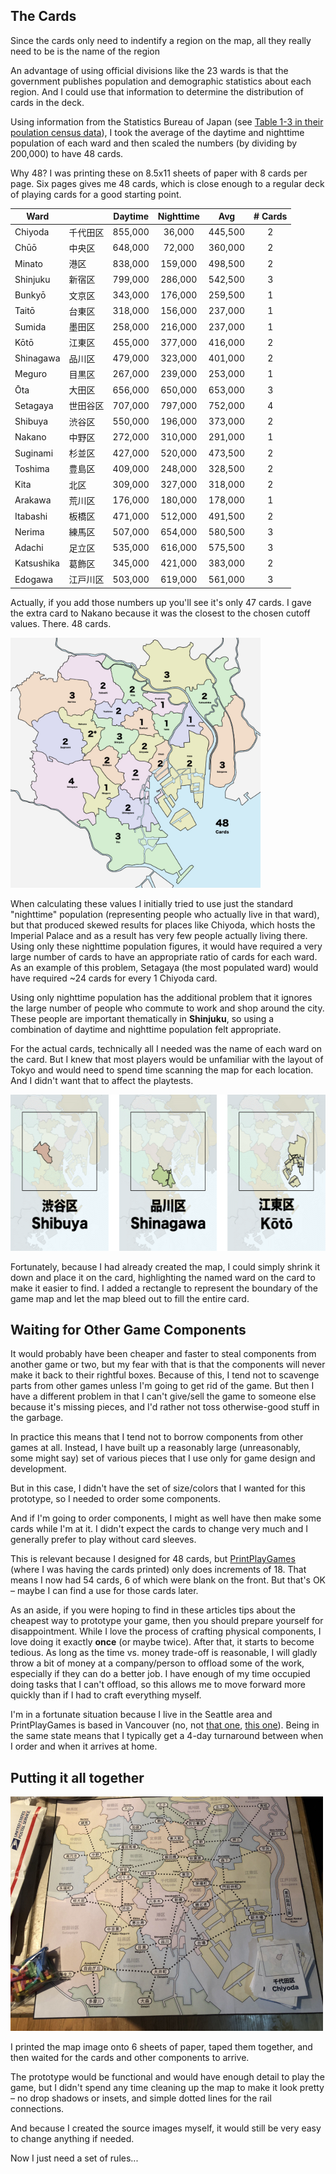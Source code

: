 ## The Cards

Since the cards only need to indentify a region on the map, all they really need to be is the name of the region

An advantage of using official divisions like the 23 wards is that the government publishes population and demographic statistics about each region. And I could use that information to determine the distribution of cards in the deck.

Using information from the Statistics Bureau of Japan (see [Table 1-3 in their poulation census data](https://www.stat.go.jp/english/data/kokusei/2000/jutsu1/00/01.html)), I took the average of the daytime and nighttime population of each ward and then scaled the numbers (by dividing by 200,000) to have 48 cards.

Why 48? I was printing these on 8.5x11 sheets of paper with 8 cards per page. Six pages gives me 48 cards, which is close enough to a regular deck of playing cards for a good starting point.

| Ward       | 　　　　 | Daytime | Nighttime | Avg     | # Cards |
| ---------- | ------- | :-----: | :-------: | :-----: | :-----: |
| Chiyoda    | 千代田区 | 855,000 |   36,000  | 445,500 |    2    |
| Chūō       | 中央区　 | 648,000 |   72,000  | 360,000 |    2    |
| Minato     | 港区　　 | 838,000 |  159,000  | 498,500 |    2    |
| Shinjuku   | 新宿区　 | 799,000 |  286,000  | 542,500 |    3    |
| Bunkyō     | 文京区　 | 343,000 |  176,000  | 259,500 |    1    |
| Taitō      | 台東区　 | 318,000 |  156,000  | 237,000 |    1    |
| Sumida     | 墨田区　 | 258,000 |  216,000  | 237,000 |    1    |
| Kōtō       | 江東区　 | 455,000 |  377,000  | 416,000 |    2    |
| Shinagawa  | 品川区　 | 479,000 |  323,000  | 401,000 |    2    |
| Meguro     | 目黒区　 | 267,000 |  239,000  | 253,000 |    1    |
| Ōta        | 大田区　 | 656,000 |  650,000  | 653,000 |    3    |
| Setagaya   | 世田谷区 | 707,000 |  797,000  | 752,000 |    4    |
| Shibuya    | 渋谷区　 | 550,000 |  196,000  | 373,000 |    2    |
| Nakano     | 中野区　 | 272,000 |  310,000  | 291,000 |    1    |
| Suginami   | 杉並区　 | 427,000 |  520,000  | 473,500 |    2    |
| Toshima    | 豊島区　 | 409,000 |  248,000  | 328,500 |    2    |
| Kita       | 北区　　 | 309,000 |  327,000  | 318,000 |    2    |
| Arakawa    | 荒川区　 | 176,000 |  180,000  | 178,000 |    1    |
| Itabashi   | 板橋区　 | 471,000 |  512,000  | 491,500 |    2    |
| Nerima     | 練馬区　 | 507,000 |  654,000  | 580,500 |    3    |
| Adachi     | 足立区　 | 535,000 |  616,000  | 575,500 |    3    |
| Katsushika | 葛飾区　 | 345,000 |  421,000  | 383,000 |    2    |
| Edogawa    | 江戸川区 | 503,000 |  619,000  | 561,000 |    3    |

Actually, if you add those numbers up you'll see it's only 47 cards. I gave the extra card to Nakano because it was the closest to the chosen cutoff values. There. 48 cards.

<a href="maps/card-counts-48.jpg"><img src="maps/card-counts-48.jpg" height="400px" width="400px" /></a>

When calculating these values I initially tried to use just the standard "nighttime" population (representing people who actually live in that ward), but that produced skewed results for places like Chiyoda, which hosts the Imperial Palace and as a result has very few people actually living there.
Using only these nighttime population figures, it would have required a very large number of cards to have an appropriate ratio of cards for each ward. As an example of this problem, Setagaya (the most populated ward) would have required ~24 cards for every 1 Chiyoda card.

Using only nighttime population has the additional problem that it ignores the large number of people who commute to work and shop around the city. These people are important thematically in **Shinjuku**, so using a combination of daytime and nighttime population felt appropriate.

For the actual cards, technically all I needed was the name of each ward on the card. But I knew that most players would be unfamiliar with the layout of Tokyo and would need to spend time scanning the map for each location. And I didn't want that to affect the playtests.

<a href="images/cards-v1.png"><img src="images/cards-v1-sm.png" height="250px" width="588px" /></a>

Fortunately, because I had already created the map, I could simply shrink it down and place it on the card, highlighting the named ward on the card to make it easier to find. I added a rectangle to represent the boundary of the game map and let the map bleed out to fill the entire card.

## Waiting for Other Game Components

It would probably have been cheaper and faster to steal components from another game or two, but my fear with that is that the components will never make it back to their rightful boxes. Because of this, I tend not to scavenge parts from other games unless I'm going to get rid of the game. But then I have a different problem  in that I can't give/sell the game to someone else because it's missing pieces, and I'd rather not toss otherwise-good stuff in the garbage.

In practice this means that I tend not to borrow components from other games at all. Instead, I have built up a reasonably large (unreasonably, some might say) set of various pieces that I use only for game design and development.

But in this case, I didn't have the set of size/colors that I wanted for this prototype, so I needed to order some components.

And if I'm going to order components, I might as well have then make some cards while I'm at it. I didn't expect the cards to change very much and I generally prefer to play without card sleeves.

This is relevant because I designed for 48 cards, but [PrintPlayGames](https://www.printplaygames.com/) (where I was having the cards printed) only does increments of 18. That means I now had 54 cards, 6 of which were blank on the front. But that's OK – maybe I can find a use for those cards later.

As an aside, if you were hoping to find in these articles tips about the cheapest way to prototype your game, then you should prepare yourself for disappointment. While I love the process of crafting physical components, I love doing it exactly **once** (or maybe twice). After that, it starts to become tedious. As long as the time vs. money trade-off is reasonable, I will gladly throw a bit of money at a company/person to offload some of the work, especially if they can do a better job. I have enough of my time occupied doing tasks that I can't offload, so this allows me to move forward more quickly than if I had to craft everything myself.

I'm in a fortunate situation because I live in the Seattle area and PrintPlayGames is based in Vancouver (no, not [that one](https://en.wikipedia.org/wiki/Vancouver), [this one](https://blogs.scientificamerican.com/rosetta-stones/the-cataclysm-vancouver-vancouver-this-is-it/)). Being in the same state means that I typically get a 4-day turnaround between when I order and when it arrives at home.

## Putting it all together

<a href="../playtests/images/pt01-map.jpg"><img src="../playtests/images/pt01-map.jpg" height="375px" width="500px"/></a>

I printed the map image onto 6 sheets of paper, taped them together, and then waited for the cards and other components to arrive.

The prototype would be functional and would have enough detail to play the game, but I didn't spend any time cleaning up the map to make it look pretty – no drop shadows or insets, and simple dotted lines for the rail connections.

And because I created the source images myself, it would still be very easy to change anything if needed.

Now I just need a set of rules...

